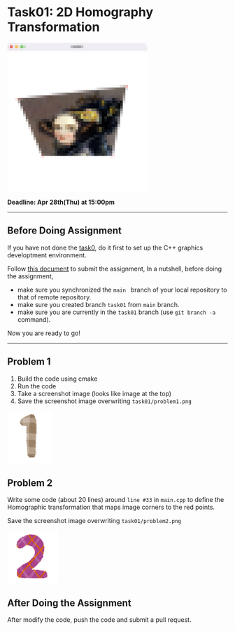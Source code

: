 # Task01: 2D Homography Transformation

![preview](preview.png)

**Deadline: Apr 28th(Thu) at 15:00pm**

----

## Before Doing Assignment

If you have not done the [task0](../task01), do it first to set up the C++ graphics developtment environment.

Follow [this document](../doc/submit.md) to submit the assignment, In a nutshell, before doing the assignment,  
- make sure you synchronized the `main ` branch of your local repository  to that of remote repository.
- make sure you created branch `task01` from `main` branch.
- make sure you are currently in the `task01` branch (use `git branch -a` command).

Now you are ready to go!

---

## Problem 1

1. Build the code using cmake
2. Run the code
3. Take a screenshot image (looks like image at the top)
4. Save the screenshot image overwriting `task01/problem1.png`
 
![problem1](problem1.png)


## Problem 2

Write some code (about 20 lines) around `line #33` in `main.cpp` to define the Homographic transformation that maps image corners to the  red points. 

Save the screenshot image overwriting `task01/problem2.png`

![problem2](problem2.png)


## After Doing the Assignment

After modify the code, push the code and submit a pull request. 
